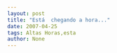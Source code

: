 ```yaml
---
layout: post
title: "Está  chegando a hora..."
date: 2007-04-25
tags: Altas Horas,esta
author: None
---
```

 
